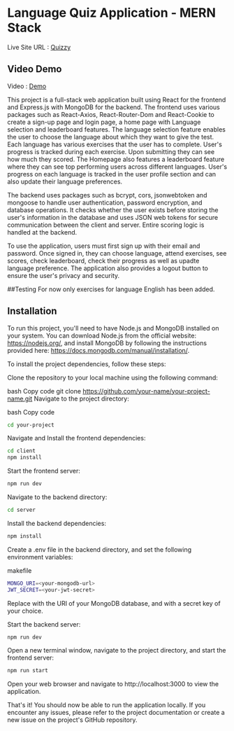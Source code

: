 # Language Quiz Application - MERN Stack
Live Site URL : [Quizzy](https://quiz-app-client-six.vercel.app/)
## Video Demo
Video : [Demo](https://drive.google.com/file/d/15_PtFFE_QINedAo1TBPYXYmk-UbYJoeg/view?usp=drive_link)

This project is a full-stack web application built using React for the frontend and Express.js with MongoDB for the backend. The frontend uses various packages such as React-Axios, React-Router-Dom and React-Cookie to create a sign-up page and login page, a home page with Language selection and leaderboard features. The language selection feature enables the user to choose the language about which they want to give the test. Each language has various exercises that the user has to complete. User's progress is tracked during each exercise. Upon submitting they can see how much they scored. The Homepage also features a leaderboard feature where they can see top performing users across different languages. User's progress on each language is tracked in the user profile section and can also update their language preferences.    

The backend uses packages such as bcrypt, cors, jsonwebtoken and mongoose to handle user authentication, password encryption, and database operations. It checks whether the user exists before storing the user's information in the database and uses JSON web tokens for secure communication between the client and server. Entire scoring logic is handled at the backend. 

To use the application, users must first sign up with their email and password. Once signed in, they can choose language, attend exercises, see scores, check leaderboard, check their progress as well as upadte language preference. The application also provides a logout button to ensure the user's privacy and security.

##Testing
For now only exercises for language English has been added.

## Installation

To run this project, you'll need to have Node.js and MongoDB installed on your system. You can download Node.js from the official website: https://nodejs.org/, and install MongoDB by following the instructions provided here: https://docs.mongodb.com/manual/installation/.

To install the project dependencies, follow these steps:

Clone the repository to your local machine using the following command:

bash
Copy code
git clone https://github.com/your-name/your-project-name.git
Navigate to the project directory:

bash
Copy code
```bash
cd your-project
```
Navigate and Install the frontend dependencies:

```bash
cd client
npm install
```
Start the frontend server:

```bash
npm run dev
```
Navigate to the backend directory:

```bash
cd server
```

Install the backend dependencies:

```bash
npm install
```
Create a .env file in the backend directory, and set the following environment variables:

makefile
```bash
MONGO_URI=<your-mongodb-url>
JWT_SECRET=<your-jwt-secret>
```
Replace <your-mongodb-uri> with the URI of your MongoDB database, and <your-jwt-secret> with a secret key of your choice.

Start the backend server:

```bash
npm run dev
```
Open a new terminal window, navigate to the project directory, and start the frontend server:

```bash
npm run start
```
Open your web browser and navigate to http://localhost:3000 to view the application.

That's it! You should now be able to run the application locally. If you encounter any issues, please refer to the project documentation or create a new issue on the project's GitHub repository.
    
  
